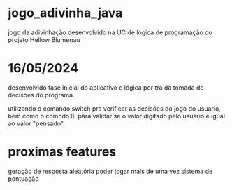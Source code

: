 # jogo_adivinha_java
jogo da adivinhação desenvolvido na UC de lógica de programação do projeto Hellow Blumenau

# 16/05/2024

desenvolvido fase inicial do aplicativo e lógica por tra da tomada de decisões do programa.

utilizando o comando switch pra verificar as decisões do jogo do usuario, bem como o comndo IF para validar se o valor
digitado pelo usuario é igual ao valor "pensado".

# proximas features

geração de resposta aleatória
poder jogar mais de uma vez
sistema de pontuação